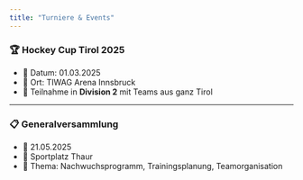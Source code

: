 ```yaml
---
title: "Turniere & Events"
---
```


### 🏆 Hockey Cup Tirol 2025

- 📅 Datum: 01.03.2025  
- 📍 Ort: TIWAG Arena Innsbruck  
- 🏒 Teilnahme in **Division 2** mit Teams aus ganz Tirol

---

### 📋 Generalversammlung

- 📅 21.05.2025  
- 📍 Sportplatz Thaur  
- 📣 Thema: Nachwuchsprogramm, Trainingsplanung, Teamorganisation
